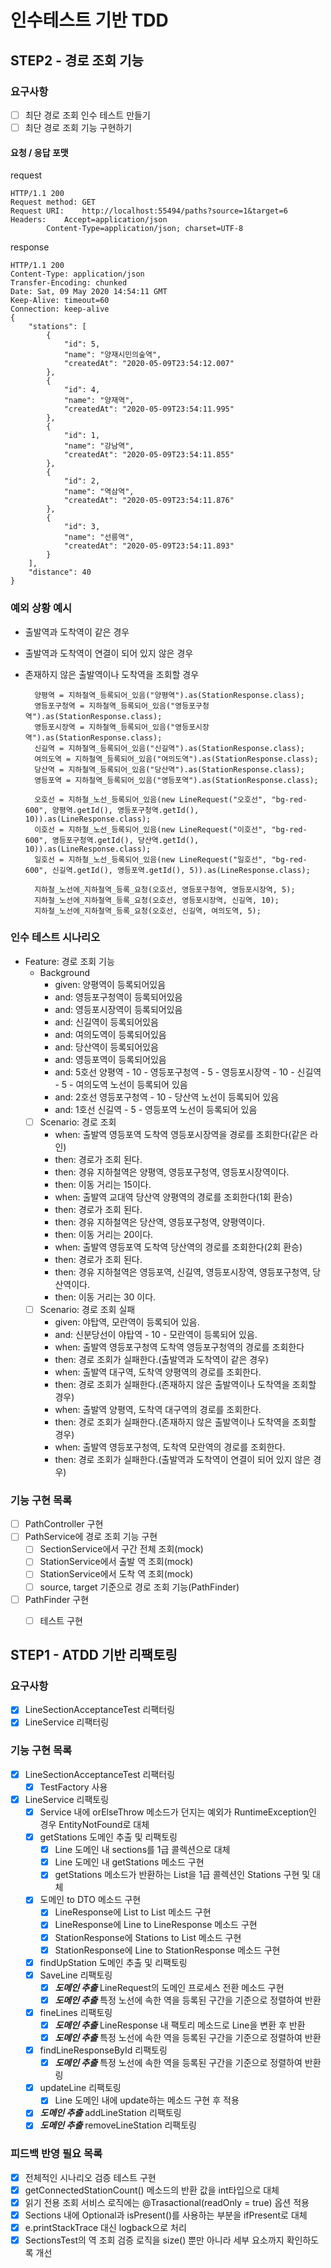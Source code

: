 # 인수테스트 기반 TDD 
## STEP2 - 경로 조회 기능
### 요구사항
- [ ] 최단 경로 조회 인수 테스트 만들기
- [ ] 최단 경로 조회 기능 구현하기

#### 요청 / 응답 포맷
request
```http request
HTTP/1.1 200 
Request method:	GET
Request URI:	http://localhost:55494/paths?source=1&target=6
Headers: 	Accept=application/json
		Content-Type=application/json; charset=UTF-8
```
response
````http request
HTTP/1.1 200 
Content-Type: application/json
Transfer-Encoding: chunked
Date: Sat, 09 May 2020 14:54:11 GMT
Keep-Alive: timeout=60
Connection: keep-alive
{
    "stations": [
        {
            "id": 5,
            "name": "양재시민의숲역",
            "createdAt": "2020-05-09T23:54:12.007"
        },
        {
            "id": 4,
            "name": "양재역",
            "createdAt": "2020-05-09T23:54:11.995"
        },
        {
            "id": 1,
            "name": "강남역",
            "createdAt": "2020-05-09T23:54:11.855"
        },
        {
            "id": 2,
            "name": "역삼역",
            "createdAt": "2020-05-09T23:54:11.876"
        },
        {
            "id": 3,
            "name": "선릉역",
            "createdAt": "2020-05-09T23:54:11.893"
        }
    ],
    "distance": 40
}
````
### 예외 상황 예시
* 출발역과 도착역이 같은 경우
* 출발역과 도착역이 연결이 되어 있지 않은 경우
* 존재하지 않은 출발역이나 도착역을 조회할 경우

        양평역 = 지하철역_등록되어_있음("양평역").as(StationResponse.class);
        영등포구청역 = 지하철역_등록되어_있음("영등포구청역").as(StationResponse.class);
        영등포시장역 = 지하철역_등록되어_있음("영등포시장역").as(StationResponse.class);
        신길역 = 지하철역_등록되어_있음("신길역").as(StationResponse.class);
        여의도역 = 지하철역_등록되어_있음("여의도역").as(StationResponse.class);
        당산역 = 지하철역_등록되어_있음("당산역").as(StationResponse.class);
        영등포역 = 지하철역_등록되어_있음("영등포역").as(StationResponse.class);

        오호선 = 지하철_노선_등록되어_있음(new LineRequest("오호선", "bg-red-600", 양평역.getId(), 영등포구청역.getId(), 10)).as(LineResponse.class);
        이호선 = 지하철_노선_등록되어_있음(new LineRequest("이호선", "bg-red-600", 영등포구청역.getId(), 당산역.getId(), 10)).as(LineResponse.class);
        일호선 = 지하철_노선_등록되어_있음(new LineRequest("일호선", "bg-red-600", 신길역.getId(), 영등포역.getId(), 5)).as(LineResponse.class);

        지하철_노선에_지하철역_등록_요청(오호선, 영등포구청역, 영등포시장역, 5);
        지하철_노선에_지하철역_등록_요청(오호선, 영등포시장역, 신길역, 10);
        지하철_노선에_지하철역_등록_요청(오호선, 신길역, 여의도역, 5);
  
### 인수 테스트 시나리오
- Feature: 경로 조회 기능
  - Background
    - given: 양평역이 등록되어있음
    - and: 영등포구청역이 등록되어있음
    - and: 영등포시장역이 등록되어있음
    - and: 신길역이 등록되어있음
    - and: 여의도역이 등록되어있음
    - and: 당산역이 등록되어있음
    - and: 영등포역이 등록되어있음
    - and: 5호선 양평역 - 10 - 영등포구청역 - 5 - 영등포시장역 - 10 - 신길역 - 5 - 여의도역 노선이 등록되어 있음
    - and: 2호선 영등포구청역 - 10 - 당산역 노선이 등록되어 있음
    - and: 1호선 신길역 - 5 - 영등포역 노선이 등록되어 있음
  - [ ] Scenario: 경로 조회
    - when: 출발역 영등포역 도착역 영등포시장역을 경로를 조회한다(같은 라인)
    - then: 경로가 조회 된다.
    - then: 경유 지하철역은 양평역, 영등포구청역, 영등포시장역이다.
    - then: 이동 거리는 15이다.
    - when: 출발역 교대역 당산역 양평역의 경로를 조회한다(1회 환승)
    - then: 경로가 조회 된다.
    - then: 경유 지하철역은 당산역, 영등포구청역, 양평역이다.
    - then: 이동 거리는 20이다.
    - when: 출발역 영등포역 도착역 당산역의 경로를 조회한다(2회 환승)
    - then: 경로가 조회 된다.
    - then: 경유 지하철역은 영등포역, 신길역, 영등포시장역, 영등포구청역, 당산역이다.
    - then: 이동 거리는 30 이다.
  - [ ] Scenario: 경로 조회 실패
    - given: 야탑역, 모란역이 등록되어 있음.
    - and: 신분당선이 야탑역 - 10 - 모란역이 등록되어 있음.
    - when: 출발역 영등포구청역 도착역 영등포구청역의 경로를 조회한다
    - then: 경로 조회가 실패한다.(출발역과 도착역이 같은 경우)
    - when: 출발역 대구역, 도착역 양평역의 경로를 조회한다.
    - then: 경로 조회가 실패한다.(존재하지 않은 출발역이나 도착역을 조회할 경우)
    - when: 출발역 양평역, 도착역 대구역의 경로를 조회한다.
    - then: 경로 조회가 실패한다.(존재하지 않은 출발역이나 도착역을 조회할 경우)
    - when: 출발역 영등포구청역, 도착역 모란역의 경로를 조회한다.
    - then: 경로 조회가 실패한다.(출발역과 도착역이 연결이 되어 있지 않은 경우)

### 기능 구현 목록
- [ ] PathController 구현
- [ ] PathService에 경로 조회 기능 구현
  - [ ] SectionService에서 구간 전체 조회(mock)
  - [ ] StationService에서 출발 역 조회(mock)
  - [ ] StationService에서 도착 역 조회(mock)
  - [ ] source, target 기준으로 경로 조회 기능(PathFinder)
- [ ] PathFinder 구현
  - [ ] 테스트 구현
  

## STEP1 - ATDD 기반 리팩토링
### 요구사항
- [x] LineSectionAcceptanceTest 리팩터링
- [x] LineService 리팩터링

### 기능 구현 목록
- [x] LineSectionAcceptanceTest 리팩터링
  - [x] TestFactory 사용
  
- [x] LineService 리팩토링
  - [x] Service 내에 orElseThrow 메소드가 던지는 예외가 RuntimeException인 경우 EntityNotFound로 대체
  - [x] getStations 도메인 추출 및 리팩토링
    - [x] Line 도메인 내 sections를 1급 콜렉션으로 대체
    - [x] Line 도메인 내 getStations 메소드 구현
    - [x] getStations 메소드가 반환하는 List<Station>을 1급 콜렉션인 Stations 구현 및 대체
  - [x] 도메인 to DTO 메소드 구현
    - [x] LineResponse에 List<Line> to List<LineResponse> 메소드 구현
    - [x] LineResponse에 Line to LineResponse 메소드 구현
    - [x] StationResponse에 Stations to List<StationResponse> 메소드 구현
    - [x] StationResponse에 Line to StationResponse 메소드 구현
  - [x] findUpStation 도메인 추출 및 리팩토링
  - [x] SaveLine 리팩토링
    - [x] ***도메인 추출*** LineRequest의 도메인 프로세스 전환 메소드 구현
    - [x] ***도메인 추출*** 특정 노선에 속한 역을 등록된 구간을 기준으로 정렬하여 반환
  - [x] fineLines 리팩토링
    - [x] ***도메인 추출*** LineResponse 내 팩토리 메소드로 Line을 변환 후 반환
    - [x] ***도메인 추출*** 특정 노선에 속한 역을 등록된 구간을 기준으로 정렬하여 반환
  - [x] findLineResponseById 리팩토링
    - [x] ***도메인 추출*** 특정 노선에 속한 역을 등록된 구간을 기준으로 정렬하여 반환링
  - [x] updateLine 리팩토링
    - [x] Line 도메인 내에 update하는 메소드 구현 후 적용
  - [x] ***도메인 추출*** addLineStation 리팩토링
  - [x] ***도메인 추출*** removeLineStation 리팩토링
  
### 피드백 반영 필요 목록
- [x] 전체적인 시나리오 검증 테스트 구현
- [x] getConnectedStationCount() 메소드의 반환 값을 int타입으로 대체 
- [x] 읽기 전용 조회 서비스 로직에는 @Trasactional(readOnly = true) 옵션 적용
- [x] Sections 내에 Optional과 isPresent()를 사용하는 부분을 ifPresent로 대체
- [x] e.printStackTrace 대신 logback으로 처리
- [x] SectionsTest의 역 조회 검증 로직을 size() 뿐만 아니라 세부 요소까지 확인하도록 개선